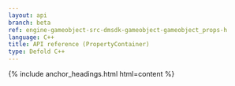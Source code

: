 ```yaml
---
layout: api
branch: beta
ref: engine-gameobject-src-dmsdk-gameobject-gameobject_props-h
language: C++
title: API reference (PropertyContainer)
type: Defold C++
---
```

{% include anchor_headings.html html=content %}